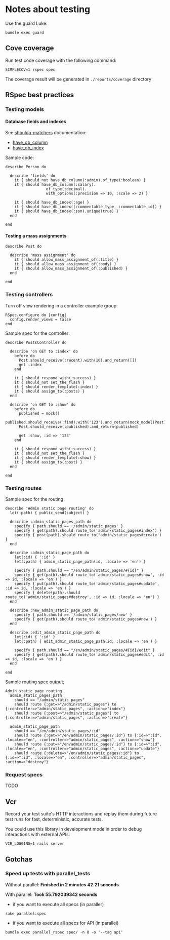 # Notes about testing

Use the guard Luke:

    bundle exec guard

## Cove coverage

Run test code coverage with the following command:

    SIMPLECOV=1 rspec spec

The coverage result will be generated in `./reports/coverage` directory

## RSpec best practices

### Testing models

#### Database fields and indexes

See [shoulda-matchers](https://github.com/thoughtbot/shoulda-matchers) documentation:

* [have\_db\_column](http://rdoc.info/github/thoughtbot/shoulda-matchers/Shoulda/Matchers/ActiveRecord:have_db_column)
* [have\_db\_index](http://rdoc.info/github/thoughtbot/shoulda-matchers/Shoulda/Matchers/ActiveRecord:have_db_index)

Sample code:

    describe Person do

      describe 'fields' do
        it { should_not have_db_column(:admin).of_type(:boolean) }
        it { should have_db_column(:salary).
                      of_type(:decimal).
                      with_options(:precision => 10, :scale => 2) }

        it { should have_db_index(:age) }
        it { should have_db_index([:commentable_type, :commentable_id]) }
        it { should have_db_index(:ssn).unique(true) }
      end

    end

#### Testing a mass assignments

    describe Post do

      describe 'mass assignment' do
        it { should allow_mass_assignment_of(:title) }
        it { should allow_mass_assignment_of(:body) }
        it { should allow_mass_assignment_of(:published) }
      end

    end

### Testing controllers

Turn off view rendering in a controller example group:

    RSpec.configure do |config|
      config.render_views = false
    end

Sample spec for the controller:

    describe PostsController do

      describe 'on GET to :index' do
        before do
          Post.should_receive(:recent).with(10).and_return([])
          get :index
        end

        it { should respond_with(:success) }
        it { should_not set_the_flash }
        it { should render_template(:index) }
        it { should assign_to(:posts) }
      end

      describe 'on GET to :show' do
        before do
          published = mock()
          published.should_receive(:find).with('123').and_return(mock_model(Post))
          Post.should_receive(:published).and_return(published)

          get :show, :id => '123'
        end

        it { should respond_with(:success) }
        it { should_not set_the_flash }
        it { should render_template(:show) }
        it { should assign_to(:post) }
      end

    end

### Testing routes

Sample spec for the routing

    describe 'Admin static page routing' do
      let(:path) { public_send(subject) }

      describe :admin_static_pages_path do
        specify { path.should == '/admin/static_pages' }
        specify { get(path).should route_to('admin/static_pages#index') }
        specify { post(path).should route_to('admin/static_pages#create') }
      end

      describe :admin_static_page_path do
        let(:id) { ':id' }
        let(:path) { admin_static_page_path(id, :locale => 'en') }

        specify { path.should == "/en/admin/static_pages/#{id}" }
        specify { get(path).should route_to('admin/static_pages#show', :id => id, :locale => 'en') }
        specify { put(path).should route_to('admin/static_pages#update', :id => id, :locale => 'en') }
        specify { delete(path).should route_to('admin/static_pages#destroy', :id => id, :locale => 'en') }
      end

      describe :new_admin_static_page_path do
        specify { path.should == '/admin/static_pages/new' }
        specify { get(path).should route_to('admin/static_pages#new') }
      end

      describe :edit_admin_static_page_path do
        let(:id) { ':id' }
        let(:path) { edit_admin_static_page_path(id, :locale => 'en') }

        specify { path.should == "/en/admin/static_pages/#{id}/edit" }
        specify { get(path).should route_to('admin/static_pages#edit', :id => id, :locale => 'en') }
      end

    end

Sample routing spec output;

    Admin static page routing
      admin_static_pages_path
        should == "/admin/static_pages"
        should route {:get=>"/admin/static_pages"} to {:controller=>"admin/static_pages", :action=>"index"}
        should route {:post=>"/admin/static_pages"} to {:controller=>"admin/static_pages", :action=>"create"}

      admin_static_page_path
        should == "/en/admin/static_pages/:id"
        should route {:get=>"/en/admin/static_pages/:id"} to {:id=>":id", :locale=>"en", :controller=>"admin/static_pages", :action=>"show"}
        should route {:put=>"/en/admin/static_pages/:id"} to {:id=>":id", :locale=>"en", :controller=>"admin/static_pages", :action=>"update"}
        should route {:delete=>"/en/admin/static_pages/:id"} to {:id=>":id", :locale=>"en", :controller=>"admin/static_pages", :action=>"destroy"}

### Request specs

TODO

## Vcr

Record your test suite's HTTP interactions and replay them during future test runs for fast, deterministic, accurate tests.

You could use this library in development mode in order to debug interactions with external APIs:

    VCR_LOGGING=1 rails server

## Gotchas

### Speed up tests with parallel_tests

Without parallel: **Finished in 2 minutes 42.21 seconds**

With parallel: **Took 55.792039342 seconds**

* if you want to execute all specs (in paraller)

```
rake parallel:spec
```

* if you want to execute all specs for API (in parallel)

```
bundle exec parallel_rspec spec/ -n 8 -o '--tag api'
```
